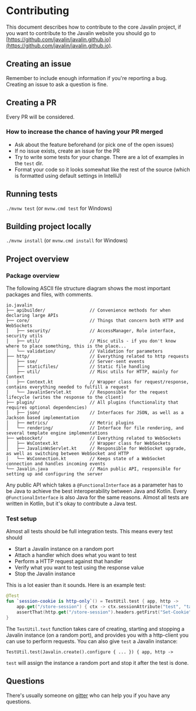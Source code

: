 # Contributing

This document describes how to contribute to the core Javalin project, if you want to contribute to the Javalin website you should go to [https://github.com/javalin/javalin.github.io](https://github.com/javalin/javalin.github.io).

## Creating an issue
Remember to include enough information if you're reporting a bug.  
Creating an issue to ask a question is fine.

## Creating a PR
Every PR will be considered.

### How to increase the chance of having your PR merged

* Ask about the feature beforehand (or pick one of the open issues)
* If no issue exists, create an issue for the PR
* Try to write some tests for your change. There are a lot of examples in the `test` dir.
* Format your code so it looks somewhat like the rest of the source 
  (which is formatted using default settings in IntelliJ)

## Running tests

`./mvnw test` (or `mvnw.cmd test` for Windows)

## Building project locally

`./mvnw install` (or `mvnw.cmd install` for Windows)

## Project overview

### Package overview

The following ASCII file structure diagram shows the most important packages and files, with comments.

```
io.javalin
├── apibuilder/                 // Convenience methods for when declaring large APIs
├── core/                       // Things that concern both HTTP and WebSockets
│   ├── security/               // AccessManager, Role interface, security utils
│   ├── util/                   // Misc utils - if you don't know where to place something, this is the place...
│   └── validation/             // Validation for parameters
├── http/                       // Everything related to http requests
│   ├── sse/                    // Server-sent events
│   ├── staticfiles/            // Static file handling
│   ├── util/                   // Misc utils for HTTP, mainly for Context
│   ├── Context.kt              // Wrapper class for request/response, contains everything needed to fulfill a request
│   └── JavalinServlet.kt       // Responsible for the request lifecycle (writes the response to the client)
├── plugin/                     // All plugins (functionality that requires optional dependencies)
│   ├── json/                   // Interfaces for JSON, as well as a Jackson based implementation
│   ├── metrics/                // Metric plugins
│   └── rendering/              // Interface for file rendering, and several template engine implementations
├── websocket/                  // Everything related to WebSockets
│   ├── WsContext.kt            // Wrapper class for WebSockets
│   ├── JavalinWsServlet.kt     // Responsible for WebSocket upgrade, as well as switching between WebSocket and HTTP
│   └── WsConnection.kt         // Keeps state of a WebSocket connection and handles incoming events
└── Javalin.java                // Main public API, responsible for setting up and configuring the server
```

Any public API which takes a `@FunctionalInterface` as a parameter has to be Java 
to achieve the best interoperability between Java and Kotlin. 
Every `@FunctionalInterface` is also Java for the same reasons. 
Almost all tests are written in Kotlin, but it's okay to contribute a Java test.

### Test setup

Almost all tests should be full integration tests. This means every test should

* Start a Javalin instance on a random port
* Attach a handler which does what you want to test
* Perform a HTTP request against that handler
* Verify what you want to test using the response value
* Stop the Javalin instance

This is a lot easier than it sounds. Here is an example test:

```kotlin
@Test
fun `session-cookie is http-only`() = TestUtil.test { app, http ->
    app.get("/store-session") { ctx -> ctx.sessionAttribute("test", "tast") }
    assertThat(http.get("/store-session").headers.getFirst("Set-Cookie").contains("HttpOnly"), `is`(true))
}
```

The `TestUtil.test` function takes care of creating, starting and stopping a Javalin instance (on a random port), 
and provides you with a http-client you can use to perform requests.
You can also give `test` a Javalin instance:

```
TestUtil.test(Javalin.create().configure { ... }) { app, http ->
```

`test` will assign the instance a random port and stop it after the test is done.

## Questions

There's usually someone on [gitter](https://gitter.im/javalin-io/general) who can help you if you have any questions.
